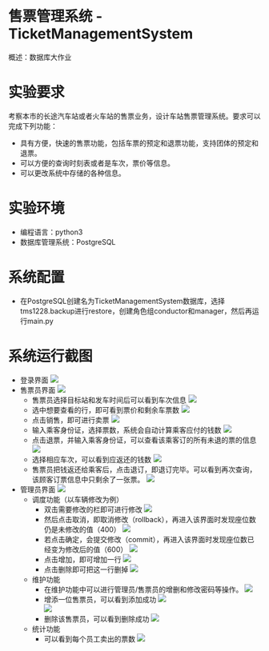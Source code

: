 # 售票管理系统 - TicketManagementSystem
概述：数据库大作业
# 实验要求
考察本市的长途汽车站或者火车站的售票业务，设计车站售票管理系统。要求可以完成下列功能：
* 具有方便，快速的售票功能，包括车票的预定和退票功能，支持团体的预定和退票。
* 可以方便的查询时刻表或者是车次，票价等信息。
* 可以更改系统中存储的各种信息。
# 实验环境
* 编程语言：python3
* 数据库管理系统：PostgreSQL
# 系统配置
* 在PostgreSQL创建名为TicketManagementSystem数据库，选择tms1228.backup进行restore，创建角色组conductor和manager，然后再运行main.py
# 系统运行截图
* 登录界面
![](https://wx1.sinaimg.cn/mw690/005uWzWaly1gacvfebbvgj30gy0cd74b.jpg)
* 售票员界面
![](https://wx1.sinaimg.cn/mw690/005uWzWaly1gacvficue3j30pk0evq3n.jpg)
    * 售票员选择目标站和发车时间后可以看到车次信息
    ![](https://wx4.sinaimg.cn/mw690/005uWzWaly1gacvflikltj30pn0ezwfn.jpg)
    * 选中想要查看的行，即可看到票价和剩余车票数
    ![](https://wx1.sinaimg.cn/mw690/005uWzWaly1gacvfp66j3j30po0f03zv.jpg)
    * 点击销售，即可进行卖票
    ![](https://wx4.sinaimg.cn/mw690/005uWzWaly1gacvfscuqzj30ew0a3jrp.jpg)
    * 输入乘客身份证，选择票数，系统会自动计算乘客应付的钱数
    ![](https://wx2.sinaimg.cn/mw690/005uWzWaly1gacvgf5wuhj30ez09yt93.jpg)
    * 点击退票，并输入乘客身份证，可以查看该乘客订的所有未退的票的信息
    ![](https://wx1.sinaimg.cn/mw690/005uWzWaly1gacvgi8hb0j30kf0gvq3x.jpg)
    * 选择相应车次，可以看到应返还的钱数
    ![](https://wx1.sinaimg.cn/mw690/005uWzWaly1gacvglvg8gj30kt0h43zk.jpg)
    * 售票员把钱返还给乘客后，点击退订，即退订完毕。可以看到再次查询，该顾客订票信息中只剩余了一张票。
    ![](https://wx1.sinaimg.cn/mw690/005uWzWaly1gacvgp3dw1j30ks0h4754.jpg)
* 管理员界面
![](https://wx3.sinaimg.cn/mw690/005uWzWaly1gacvgs4xecj30li0bmmxs.jpg)
    * 调度功能（以车辆修改为例）
        * 双击需要修改的栏即可进行修改
        ![](https://wx4.sinaimg.cn/mw690/005uWzWaly1gacvh7f71xj30lq0fpmyb.jpg)
        * 然后点击取消，即取消修改（rollback），再进入该界面时发现座位数仍是未修改的值（400）
        ![](https://wx4.sinaimg.cn/mw690/005uWzWaly1gacvheu580j30aw00wweb.jpg)
        * 若点击确定，会提交修改（commit），再进入该界面时发现座位数已经变为修改后的值（600）
        ![](https://wx4.sinaimg.cn/mw690/005uWzWaly1gacvhi3znlj308q00z3yc.jpg)
        * 点击增加，即可增加一行
        ![](https://wx2.sinaimg.cn/mw690/005uWzWaly1gacvhlglkdj30bg03u3yk.jpg)
        * 点击删除即可把这一行删掉
        ![](https://wx1.sinaimg.cn/mw690/005uWzWaly1gacvi0ihmoj30c807g0t7.jpg)
    * 维护功能
        * 在维护功能中可以进行管理员/售票员的增删和修改密码等操作。
        ![](https://wx2.sinaimg.cn/mw690/005uWzWaly1gacvi519nfj30ln0fmjs8.jpg)
        * 增添一位售票员，可以看到添加成功
        ![](https://wx1.sinaimg.cn/mw690/005uWzWaly1gacvi8jicij30kd081jrx.jpg)
        <br>![](https://wx2.sinaimg.cn/mw690/005uWzWaly1gacviclun4j30km06jaau.jpg)</br>
        * 删除该售票员，可以看到删除成功
        ![](https://wx3.sinaimg.cn/mw690/005uWzWaly1gacvigbjpnj30kh04m0t8.jpg)
    * 统计功能
        * 可以看到每个员工卖出的票数
        ![](https://wx4.sinaimg.cn/mw690/005uWzWaly1gacviu4rfnj30gn0du0t4.jpg)
